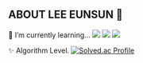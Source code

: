 ## ABOUT LEE EUNSUN 👋
🌱 I’m currently learning...
<img src="https://img.shields.io/badge/java-007396?style=for-the-badge&logo=OpenJDK&logoColor=white">
<img src="https://img.shields.io/badge/springboot-6DB33F?style=for-the-badge&logo=springboot&logoColor=white">
<img src="https://img.shields.io/badge/Python-3776AB?style=for-the-badge&logo=Python&logoColor=white">

✨ Algorithm Level.
[![Solved.ac Profile](http://mazassumnida.wtf/api/v2/generate_badge?boj=dahila6215)](https://solved.ac/dahila6215/)

<!--
**vgcgc/vgcgc** is a ✨ _special_ ✨ repository because its `README.md` (this file) appears on your GitHub profile.

Here are some ideas to get you started:

- 🔭 I’m currently working on ...
- 🌱 I’m currently learning ...
- 👯 I’m looking to collaborate on ...
- 🤔 I’m looking for help with ...
- 💬 Ask me about ...
- 📫 How to reach me: ...
- 😄 Pronouns: ...
- ⚡ Fun fact: ...
-->

